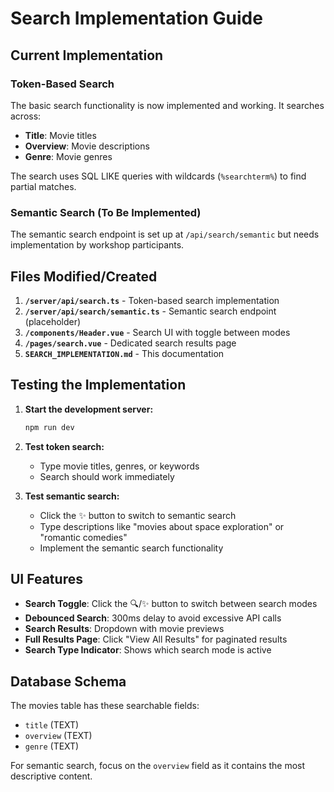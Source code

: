 # Search Implementation Guide

## Current Implementation

### Token-Based Search

The basic search functionality is now implemented and working. It searches across:

- **Title**: Movie titles
- **Overview**: Movie descriptions
- **Genre**: Movie genres

The search uses SQL LIKE queries with wildcards (`%searchterm%`) to find partial matches.

### Semantic Search (To Be Implemented)

The semantic search endpoint is set up at `/api/search/semantic` but needs implementation by workshop participants.

## Files Modified/Created

1. **`/server/api/search.ts`** - Token-based search implementation
2. **`/server/api/search/semantic.ts`** - Semantic search endpoint (placeholder)
3. **`/components/Header.vue`** - Search UI with toggle between modes
4. **`/pages/search.vue`** - Dedicated search results page
5. **`SEARCH_IMPLEMENTATION.md`** - This documentation

## Testing the Implementation

1. **Start the development server:**

   ```bash
   npm run dev
   ```

2. **Test token search:**

   - Type movie titles, genres, or keywords
   - Search should work immediately

3. **Test semantic search:**
   - Click the ✨ button to switch to semantic search
   - Type descriptions like "movies about space exploration" or "romantic comedies"
   - Implement the semantic search functionality

## UI Features

- **Search Toggle**: Click the 🔍/✨ button to switch between search modes
- **Debounced Search**: 300ms delay to avoid excessive API calls
- **Search Results**: Dropdown with movie previews
- **Full Results Page**: Click "View All Results" for paginated results
- **Search Type Indicator**: Shows which search mode is active

## Database Schema

The movies table has these searchable fields:

- `title` (TEXT)
- `overview` (TEXT)
- `genre` (TEXT)

For semantic search, focus on the `overview` field as it contains the most descriptive content.
